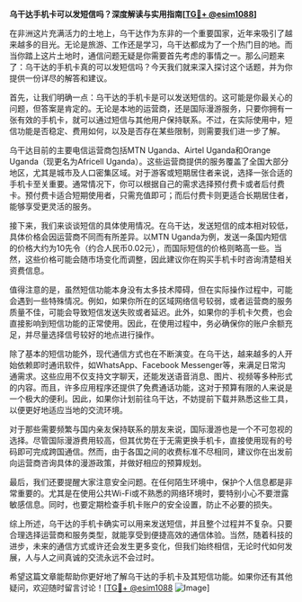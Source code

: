 **乌干达手机卡可以发短信吗？深度解读与实用指南[[TG💪+ @esim1088](https://t.me/s/esim1088)]**

在非洲这片充满活力的土地上，乌干达作为东非的一个重要国家，近年来吸引了越来越多的目光。无论是旅游、工作还是学习，乌干达都成为了一个热门目的地。而当你踏上这片土地时，通信问题无疑是你需要首先考虑的事情之一。那么问题来了：乌干达的手机卡真的可以发短信吗？今天我们就来深入探讨这个话题，并为你提供一份详尽的解答和建议。

首先，让我们明确一点：乌干达的手机卡是可以发送短信的。这可能是你最关心的问题，但答案是肯定的。无论是本地的运营商，还是国际漫游服务，只要你拥有一张有效的手机卡，就可以通过短信与其他用户保持联系。不过，在实际使用中，短信功能是否稳定、费用如何，以及是否存在某些限制，则需要我们进一步了解。

乌干达目前的主要电信运营商包括MTN Uganda、Airtel Uganda和Orange Uganda（现更名为Africell Uganda）。这些运营商提供的服务覆盖了全国大部分地区，尤其是城市及人口密集区域。对于游客或短期居住者来说，选择一张合适的手机卡至关重要。通常情况下，你可以根据自己的需求选择预付费卡或者后付费卡。预付费卡适合短期使用者，只需充值即可；而后付费卡则更适合长期居住者，能够享受更灵活的服务。

接下来，我们来谈谈短信的具体使用情况。在乌干达，发送短信的成本相对较低，具体价格会因运营商不同而有所差异。以MTN Uganda为例，发送一条国内短信的价格大约为10先令（约合人民币0.02元），而国际短信的价格则略高一些。当然，这些价格可能会随市场变化而调整，因此建议你在购买手机卡时咨询清楚相关资费信息。

值得注意的是，虽然短信功能本身没有太多技术障碍，但在实际操作过程中，可能会遇到一些特殊情况。例如，如果你所在的区域网络信号较弱，或者运营商的服务质量不佳，可能会导致短信发送失败或者延迟。此外，如果你的手机卡欠费，也会直接影响到短信功能的正常使用。因此，在使用过程中，务必确保你的账户余额充足，并尽量选择信号较好的地点进行操作。

除了基本的短信功能外，现代通信方式也在不断演变。在乌干达，越来越多的人开始依赖即时通讯软件，如WhatsApp、Facebook Messenger等，来满足日常沟通需求。这些应用不仅支持文字聊天，还能发送语音消息、图片、视频等多种形式的内容。而且，许多应用程序还提供了免费通话功能，这对于预算有限的人来说是一个极大的便利。因此，如果你计划前往乌干达，不妨提前下载并熟悉这些工具，以便更好地适应当地的交流环境。

对于那些需要频繁与国内亲友保持联系的朋友来说，国际漫游也是一个不可忽视的选择。尽管国际漫游费用较高，但其优势在于无需更换手机卡，直接使用现有的号码即可完成跨国通信。然而，由于各国之间的收费标准不尽相同，建议你在出发前向运营商咨询具体的漫游政策，并做好相应的预算规划。

最后，我们还要提醒大家注意安全问题。在任何陌生环境中，保护个人信息都是非常重要的。尤其是在使用公共Wi-Fi或不熟悉的网络环境时，要特别小心不要泄露敏感信息。同时，也要定期检查手机卡账户的安全设置，防止不必要的损失。

综上所述，乌干达的手机卡确实可以用来发送短信，并且整个过程并不复杂。只要合理选择运营商和服务类型，就能享受到便捷高效的通信体验。当然，随着科技的进步，未来的通信方式或许还会发生更多变化，但我们始终相信，无论时代如何发展，人与人之间真诚的交流永远不会过时。

希望这篇文章能帮助你更好地了解乌干达的手机卡及其短信功能。如果你还有其他疑问，欢迎随时留言讨论！[[TG💪+ @esim1088](https://t.me/s/esim1088) ![Image](https://i.postimg.cc/4NQfJmqS/Snipaste-2025-05-13-00-14-12.png)]